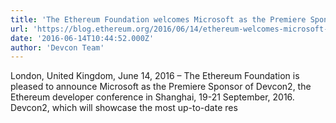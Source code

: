 ```yaml
---
title: 'The Ethereum Foundation welcomes Microsoft as the Premiere Sponsor of Devcon2, Shanghai 19-21 September, 2016'
url: 'https://blog.ethereum.org/2016/06/14/ethereum-welcomes-microsoft-devcon/'
date: '2016-06-14T10:44:52.000Z'
author: 'Devcon Team'
---
```

London, United Kingdom, June 14, 2016 – The Ethereum Foundation is pleased to announce Microsoft as the Premiere Sponsor of Devcon2, the Ethereum developer conference in Shanghai, 19-21 September, 2016.
Devcon2, which will showcase the most up-to-date res